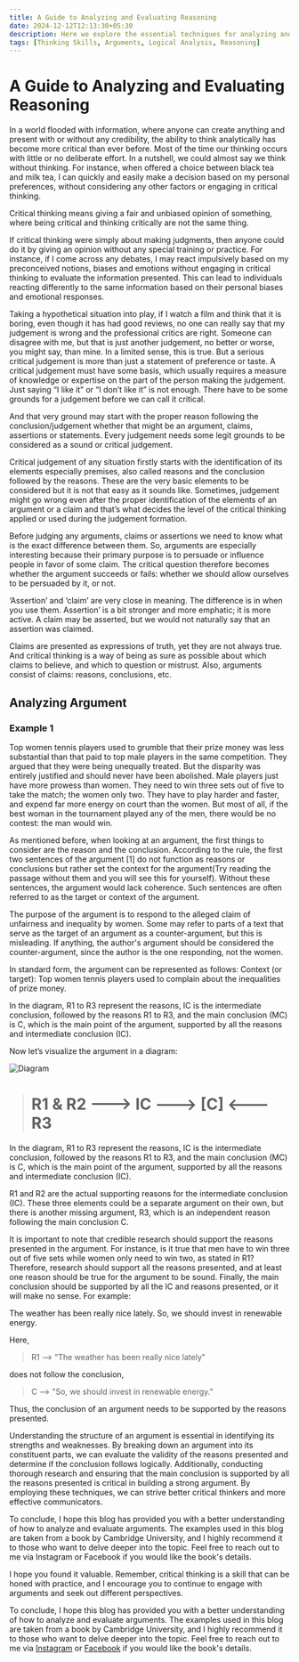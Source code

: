 ```yaml
---
title: A Guide to Analyzing and Evaluating Reasoning  
date: 2024-12-12T12:13:30+05:30
description: Here we explore the essential techniques for analyzing and evaluating reasoning in arguments. Learn how to identify claims, premises, and conclusions, and strengthen your critical thinking skills.  
tags: [Thinking Skills, Arguments, Logical Analysis, Reasoning]
---
```


# A Guide to Analyzing and Evaluating Reasoning

In a world flooded with information, where anyone can create anything and present with or without any credibility, the ability to think analytically has become more critical than ever before. Most of the time our thinking occurs with little or no deliberate effort. In a nutshell, we could almost say we think without thinking. For instance, when offered a choice between black tea and milk tea, I can quickly and easily make a decision based on my personal preferences, without considering any other factors or engaging in critical thinking.

Critical thinking means giving a fair and unbiased opinion of something, where being critical and thinking critically are not the same thing.

If critical thinking were simply about making judgments, then anyone could do it by giving an opinion without any special training or practice. For instance, if I come across any debates, I may react impulsively based on my preconceived notions, biases and emotions without engaging in critical thinking to evaluate the information presented. This can lead to individuals reacting differently to the same information based on their personal biases and emotional responses.

Taking a hypothetical situation into play, if I watch a film and think that it is boring, even though it has had good reviews, no one can really say that my judgement is wrong and the professional critics are right. Someone can disagree with me, but that is just another judgement, no better or worse, you might say, than mine. In a limited sense, this is true. But a serious critical judgement is more than just a statement of preference or taste. A critical judgement must have some basis, which usually requires a measure of knowledge or expertise on the part of the person making the judgement. Just saying “I like it” or “I don’t like it” is not enough. There have to be some grounds for a judgement before we can call it critical.

And that very ground may start with the proper reason following the conclusion/judgement whether that might be an argument, claims, assertions or statements. Every judgement needs some legit grounds to be considered as a sound or critical judgement.

Critical judgement of any situation firstly starts with the identification of its elements especially premises, also called reasons and the conclusion followed by the reasons. These are the very basic elements to be considered but it is not that easy as it sounds like. Sometimes, judgement might go wrong even after the proper identification of the elements of an argument or a claim and that’s what decides the level of the critical thinking applied or used during the judgement formation.

Before judging any arguments, claims or assertions we need to know what is the exact difference between them. So, arguments are especially interesting because their primary purpose is to persuade or influence people in favor of some claim. The critical question therefore becomes whether the argument succeeds or fails: whether we should allow ourselves to be persuaded by it, or not.

‘Assertion’ and ‘claim’ are very close in meaning. The difference is in when you use them. Assertion’ is a bit stronger and more emphatic; it is more active. A claim may be asserted, but we would not naturally say that an assertion was claimed.

Claims are presented as expressions of truth, yet they are not always true. And critical thinking is a way of being as sure as possible about which claims to believe, and which to question or mistrust. Also, arguments consist of claims: reasons, conclusions, etc.

## Analyzing Argument

### Example 1

Top women tennis players used to grumble that their prize money was less substantial than that paid to top male players in the same competition. They argued that they were being unequally treated. But the disparity was entirely justified and should never have been abolished. Male players just have more prowess than women. They need to win three sets out of five to take the match; the women only two. They have to play harder and faster, and expend far more energy on court than the women. But most of all, if the best woman in the tournament played any of the men, there would be no contest: the man would win.

As mentioned before, when looking at an argument, the first things to consider are the reason and the conclusion. According to the rule, the first two sentences of the argument [1] do not function as reasons or conclusions but rather set the context for the argument(Try reading the passage without them and you will see this for yourself). Without these sentences, the argument would lack coherence. Such sentences are often referred to as the target or context of the argument.

The purpose of the argument is to respond to the alleged claim of unfairness and inequality by women. Some may refer to parts of a text that serve as the target of an argument as a counter-argument, but this is misleading. If anything, the author's argument should be considered the counter-argument, since the author is the one responding, not the women.

In standard form, the argument can be represented as follows: Context (or target): Top women tennis players used to complain about the inequalities of prize money. 

In the diagram, R1 to R3 represent the reasons, IC is the intermediate conclusion, followed by the reasons R1 to R3, and the main conclusion (MC) is C, which is the main point of the argument, supported by all the reasons and intermediate conclusion (IC).

Now let’s visualize the argument in a diagram:

![Diagram](/images/thinkingskill.png)

> # R1 & R2 ---> IC --->  [C]  <--- R3

In the diagram, R1 to R3 represent the reasons, IC is the intermediate conclusion, followed by the reasons R1 to R3, and the main conclusion (MC) is C, which is the main point of the argument, supported by all the reasons and intermediate conclusion (IC).

R1 and R2 are the actual supporting reasons for the intermediate conclusion (IC). These three elements could be a separate argument on their own, but there is another missing argument, R3, which is an independent reason following the main conclusion C.

It is important to note that credible research should support the reasons presented in the argument. For instance, is it true that men have to win three out of five sets while women only need to win two, as stated in R1? Therefore, research should support all the reasons presented, and at least one reason should be true for the argument to be sound. Finally, the main conclusion should be supported by all the IC and reasons presented, or it will make no sense. For example:

The weather has been really nice lately. So, we should invest in renewable energy.

Here,

> R1 –> "The weather has been really nice lately"

does not follow the conclusion,

> C –> "So, we should invest in renewable energy."

Thus, the conclusion of an argument needs to be supported by the reasons presented.

Understanding the structure of an argument is essential in identifying its strengths and weaknesses. By breaking down an argument into its constituent parts, we can evaluate the validity of the reasons presented and determine if the conclusion follows logically. Additionally, conducting thorough research and ensuring that the main conclusion is supported by all the reasons presented is critical in building a strong argument. By employing these techniques, we can strive better critical thinkers and more effective communicators.


To conclude, I hope this blog has provided you with a better understanding of how to analyze and evaluate arguments. The examples used in this blog are taken from a book by Cambridge University, and I highly recommend it to those who want to delve deeper into the topic. Feel free to reach out to me via Instagram or Facebook if you would like the book's details.

I hope you found it valuable. Remember, critical thinking is a skill that can be honed with practice, and I encourage you to continue to engage with arguments and seek out different perspectives.

To conclude, I hope this blog has provided you with a better understanding of how to analyze and evaluate arguments. The examples used in this blog are taken from a book by Cambridge University, and I highly recommend it to those who want to delve deeper into the topic. Feel free to reach out to me via [Instagram](https://instagram.com/_wd.erick) or [Facebook](https://fb.com/karankessy) if you would like the book's details.
